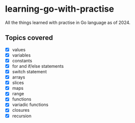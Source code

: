 # learning-go-with-practise

All the things learned with practise in Go language as of 2024.

## Topics covered
- [x] values
- [x] variables
- [x] constants
- [x] for and if/else statements
- [x] switch statement
- [x] arrays
- [x] slices
- [x] maps
- [x] range
- [x] functions
- [x] variadic functions
- [x] closures
- [x] recursion